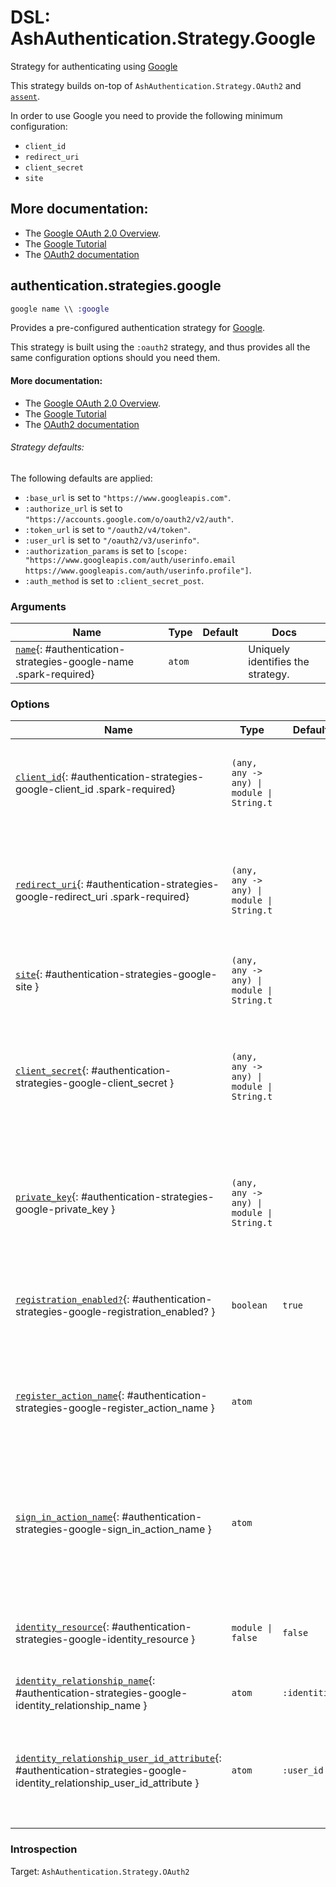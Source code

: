 <!--
This file was generated by Spark. Do not edit it by hand.
-->
# DSL: AshAuthentication.Strategy.Google

Strategy for authenticating using [Google](https://google.com)

This strategy builds on-top of `AshAuthentication.Strategy.OAuth2` and
[`assent`](https://hex.pm/packages/assent).

In order to use Google you need to provide the following minimum configuration:

  - `client_id`
  - `redirect_uri`
  - `client_secret`
  - `site`

## More documentation:
- The [Google OAuth 2.0 Overview](https://developers.google.com/identity/protocols/oauth2).
- The [Google Tutorial](/documentation/tutorial/google.md)
- The [OAuth2 documentation](`AshAuthentication.Strategy.OAuth2`)



## authentication.strategies.google
```elixir
google name \\ :google
```


Provides a pre-configured authentication strategy for [Google](https://google.com/).

This strategy is built using the `:oauth2` strategy, and thus provides all the same
configuration options should you need them.

#### More documentation:
- The [Google OAuth 2.0 Overview](https://developers.google.com/identity/protocols/oauth2).
- The [Google Tutorial](/documentation/tutorial/google.md)
- The [OAuth2 documentation](`AshAuthentication.Strategy.OAuth2`)

###### Strategy defaults:

The following defaults are applied:

* `:base_url` is set to `"https://www.googleapis.com"`.
* `:authorize_url` is set to `"https://accounts.google.com/o/oauth2/v2/auth"`.
* `:token_url` is set to `"/oauth2/v4/token"`.
* `:user_url` is set to `"/oauth2/v3/userinfo"`.
* `:authorization_params` is set to `[scope: "https://www.googleapis.com/auth/userinfo.email https://www.googleapis.com/auth/userinfo.profile"]`.
* `:auth_method` is set to `:client_secret_post`.







### Arguments

| Name | Type | Default | Docs |
|------|------|---------|------|
| [`name`](#authentication-strategies-google-name){: #authentication-strategies-google-name .spark-required} | `atom` |  | Uniquely identifies the strategy. |
### Options

| Name | Type | Default | Docs |
|------|------|---------|------|
| [`client_id`](#authentication-strategies-google-client_id){: #authentication-strategies-google-client_id .spark-required} | `(any, any -> any) \| module \| String.t` |  | The OAuth2 client ID.  Takes either a module which implements the `AshAuthentication.Secret` behaviour, a 2 arity anonymous function or a string. |
| [`redirect_uri`](#authentication-strategies-google-redirect_uri){: #authentication-strategies-google-redirect_uri .spark-required} | `(any, any -> any) \| module \| String.t` |  | The callback URI *base*. Not the whole URI back to the callback endpoint, but the URI to your `AuthPlug`. Takes either a module which implements the `AshAuthentication.Secret` behaviour, a 2 arity anonymous function or a string. |
| [`site`](#authentication-strategies-google-site){: #authentication-strategies-google-site } | `(any, any -> any) \| module \| String.t` |  | Deprecated: Use `base_url` instead. |
| [`client_secret`](#authentication-strategies-google-client_secret){: #authentication-strategies-google-client_secret } | `(any, any -> any) \| module \| String.t` |  | The OAuth2 client secret. Required if :auth_method is `:client_secret_basic`, `:client_secret_post` or `:client_secret_jwt`. Takes either a module which implements the `AshAuthentication.Secret` behaviour, a 2 arity anonymous function or a string. |
| [`private_key`](#authentication-strategies-google-private_key){: #authentication-strategies-google-private_key } | `(any, any -> any) \| module \| String.t` |  | The private key to use if `:auth_method` is `:private_key_jwt`. Takes either a module which implements the `AshAuthentication.Secret` behaviour, a 2 arity anonymous function or a string. |
| [`registration_enabled?`](#authentication-strategies-google-registration_enabled?){: #authentication-strategies-google-registration_enabled? } | `boolean` | `true` | If enabled, new users will be able to register for your site when authenticating and not already present. If not, only existing users will be able to authenticate. |
| [`register_action_name`](#authentication-strategies-google-register_action_name){: #authentication-strategies-google-register_action_name } | `atom` |  | The name of the action to use to register a user, if `registration_enabled?` is `true`. Defaults to `register_with_<name>` See the "Registration and Sign-in" section of the strategy docs for more. |
| [`sign_in_action_name`](#authentication-strategies-google-sign_in_action_name){: #authentication-strategies-google-sign_in_action_name } | `atom` |  | The name of the action to use to sign in an existing user, if `sign_in_enabled?` is `true`. Defaults to `sign_in_with_<strategy>`, which is generated for you by default. See the "Registration and Sign-in" section of the strategy docs for more information. |
| [`identity_resource`](#authentication-strategies-google-identity_resource){: #authentication-strategies-google-identity_resource } | `module \| false` | `false` | The resource used to store user identities, or `false` to disable. See the User Identities section of the strategy docs for more. |
| [`identity_relationship_name`](#authentication-strategies-google-identity_relationship_name){: #authentication-strategies-google-identity_relationship_name } | `atom` | `:identities` | Name of the relationship to the provider identities resource |
| [`identity_relationship_user_id_attribute`](#authentication-strategies-google-identity_relationship_user_id_attribute){: #authentication-strategies-google-identity_relationship_user_id_attribute } | `atom` | `:user_id` | The name of the destination (user_id) attribute on your provider identity resource. Only necessary if you've changed the `user_id_attribute_name` option of the provider identity. |





### Introspection

Target: `AshAuthentication.Strategy.OAuth2`



<style type="text/css">.spark-required::after { content: "*"; color: red !important; }</style>
